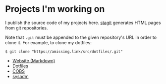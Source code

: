 # Projects I'm working on

I publish the source code of my projects
here. [stagit](https://github.com/oxalorg/stagit) generates HTML pages
from git repositories.

Note that `.git` must be appended to the given repository's URL in order
to clone it. For example, to clone my dotfiles:

    $ git clone "https://amissing.link/src/dotfiles/.git"

- [Website (Markdown)](/src/website_md/)
- [Dotfiles](/src/dotfiles/)
- [COBS](/src/cobs/)
- [sysadm](/src/sysadm)
